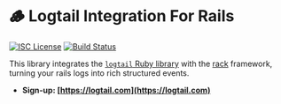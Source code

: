 # 🪵 Logtail Integration For Rails

[![ISC License](https://img.shields.io/badge/license-ISC-ff69b4.svg)](LICENSE.md)
[![Build Status](https://github.com/logtail/logtail-ruby-rack/workflows/build/badge.svg)](https://github.com/logtail/logtail-ruby-rack/actions?query=workflow%3Abuild)

This library integrates the [`logtail` Ruby library](https://github.com/logtail/logtail-ruby) with the [rack](https://github.com/rack/rack) framework,
turning your rails logs into rich structured events.

* **Sign-up: [https://logtail.com](https://logtail.com)**
